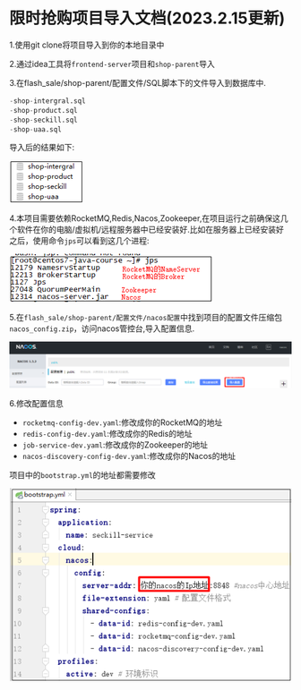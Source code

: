 # 限时抢购项目导入文档(2023.2.15更新)

1.使用git clone将项目导入到你的本地目录中

2.通过idea工具将`frontend-server`项目和`shop-parent`导入

3.在flash_sale/shop-parent/配置文件/SQL脚本下的文件导入到数据库中.

```sql
-shop-intergral.sql
-shop-product.sql
-shop-seckill.sql
-shop-uaa.sql
```

导入后的结果如下:

**![image-20201203115901889](图片/image-20201203115903310.png)**

4.本项目需要依赖RocketMQ,Redis,Nacos,Zookeeper,在项目运行之前确保这几个软件在你的电脑/虚拟机/远程服务器中已经安装好.比如在服务器上已经安装好之后，使用命令`jps`可以看到这几个进程:

**![image-20201203120434228](图片/image-20201203120437631.png)**

5.在`flash_sale/shop-parent/配置文件/nacos配置`中找到项目的配置文件压缩包`nacos_config.zip`，访问nacos管控台,导入配置信息.

![image-20201203142918858](图片/image-20201203142918858.png)

6.修改配置信息

- `rocketmq-config-dev.yaml`:修改成你的RocketMQ的地址
- `redis-config-dev.yaml`:修改成你的Redis的地址
- `job-service-dev.yaml`:修改成你的Zookeeper的地址
- `nacos-discovery-config-dev.yaml`:修改成你的Nacos的地址

项目中的`bootstrap.yml`的地址都需要修改

**![image-20201203143536265](图片/image-20201203143536265.png)**
